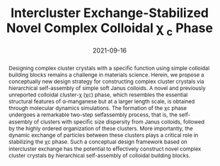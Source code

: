 ---
title: "Intercluster Exchange-Stabilized Novel Complex Colloidal χ <sub>c</sub> Phase"
authors:
- Yu-Wei Sun
- Zi-Qin Chen
- You-Liang Zhu
- Zhan-Wei Li
- Zhong-Yuan Lu
- Zhao-Yan Sun
date: "2021-09-16"
doi: "10.1021/acs.jpclett.1c01916"
publication_types: ["期刊文章"]
publication: "The Journal of Physical Chemistry Letters"
publication_short: "J. Phys. Chem. Lett. 2021,36,12,8872-8881"
abstract: "
<!--more-->
Designing complex cluster crystals with a speciﬁc function  using simple colloidal building blocks remains a challenge in materials  science. Herein, we propose a conceptually new design strategy for  constructing complex cluster crystals via hierarchical self-assembly of  simple soft Janus colloids. A novel and previously unreported colloidal  cluster-χ (χc) phase, which resembles the essential structural features  of α-manganese but at a larger length scale, is obtained through  molecular dynamics simulations. The formation of the χc phase undergoes a  remarkable two-step selfassembly process, that is, the self-assembly of  clusters with speciﬁc size dispersity from Janus colloids, followed by  the highly ordered organization of these clusters. More importantly, the  dynamic exchange of particles between these clusters plays a critical  role in stabilizing the χc phase. Such a conceptual design framework  based on intercluster exchange has the potential to eﬀectively construct  novel complex cluster crystals by hierarchical self-assembly of  colloidal building blocks."
url_pdf: "https://pubs.acs.org/doi/10.1021/acs.jpclett.1c01916"
---
